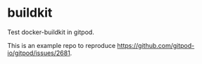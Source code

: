 # buildkit
Test docker-buildkit in gitpod.

This is an example repo to reproduce https://github.com/gitpod-io/gitpod/issues/2681.

